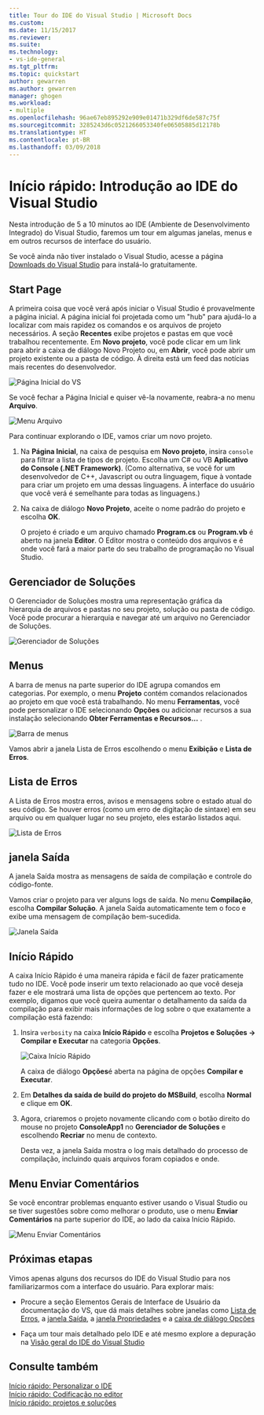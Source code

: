 ```yaml
---
title: Tour do IDE do Visual Studio | Microsoft Docs
ms.custom: 
ms.date: 11/15/2017
ms.reviewer: 
ms.suite: 
ms.technology:
- vs-ide-general
ms.tgt_pltfrm: 
ms.topic: quickstart
author: gewarren
ms.author: gewarren
manager: ghogen
ms.workload:
- multiple
ms.openlocfilehash: 96ae67eb895292e909e01471b329df6de587c75f
ms.sourcegitcommit: 3285243d6c0521266053340fe06505885d12178b
ms.translationtype: HT
ms.contentlocale: pt-BR
ms.lasthandoff: 03/09/2018
---
```

# <a name="quickstart-first-look-at-the-visual-studio-ide"></a>Início rápido: Introdução ao IDE do Visual Studio

Nesta introdução de 5 a 10 minutos ao IDE (Ambiente de Desenvolvimento Integrado) do Visual Studio, faremos um tour em algumas janelas, menus e em outros recursos de interface do usuário.

Se você ainda não tiver instalado o Visual Studio, acesse a página [Downloads do Visual Studio](https://aka.ms/vsdownload?utm_source=mscom&utm_campaign=msdocs) para instalá-lo gratuitamente.

## <a name="start-page"></a>Start Page

A primeira coisa que você verá após iniciar o Visual Studio é provavelmente a página inicial. A página inicial foi projetada como um "hub" para ajudá-lo a localizar com mais rapidez os comandos e os arquivos de projeto necessários. A seção **Recentes** exibe projetos e pastas em que você trabalhou recentemente. Em **Novo projeto**, você pode clicar em um link para abrir a caixa de diálogo Novo Projeto ou, em **Abrir**, você pode abrir um projeto existente ou a pasta de código. À direita está um feed das notícias mais recentes do desenvolvedor.

![Página Inicial do VS](media/quickstart-IDE-start-page.png)

Se você fechar a Página Inicial e quiser vê-la novamente, reabra-a no menu **Arquivo**.

![Menu Arquivo](media/quickstart-IDE-file-menu-large.png)

Para continuar explorando o IDE, vamos criar um novo projeto.

1. Na **Página Inicial**, na caixa de pesquisa em **Novo projeto**, insira `console` para filtrar a lista de tipos de projeto. Escolha um C# ou VB **Aplicativo do Console (.NET Framework)**. (Como alternativa, se você for um desenvolvedor de C++, Javascript ou outra linguagem, fique à vontade para criar um projeto em uma dessas linguagens. A interface do usuário que você verá é semelhante para todas as linguagens.)

1. Na caixa de diálogo **Novo Projeto**, aceite o nome padrão do projeto e escolha **OK**.

   O projeto é criado e um arquivo chamado **Program.cs** ou **Program.vb** é aberto na janela **Editor**. O Editor mostra o conteúdo dos arquivos e é onde você fará a maior parte do seu trabalho de programação no Visual Studio.

## <a name="solution-explorer"></a>Gerenciador de Soluções

O Gerenciador de Soluções mostra uma representação gráfica da hierarquia de arquivos e pastas no seu projeto, solução ou pasta de código. Você pode procurar a hierarquia e navegar até um arquivo no Gerenciador de Soluções.

![Gerenciador de Soluções](media/quickstart-IDE-solution-explorer.png)

## <a name="menus"></a>Menus

A barra de menus na parte superior do IDE agrupa comandos em categorias. Por exemplo, o menu **Projeto** contém comandos relacionados ao projeto em que você está trabalhando. No menu **Ferramentas**, você pode personalizar o IDE selecionando **Opções** ou adicionar recursos a sua instalação selecionando **Obter Ferramentas e Recursos...** .

![Barra de menus](media/quickstart-IDE-menu-bar.png)

Vamos abrir a janela Lista de Erros escolhendo o menu **Exibição** e **Lista de Erros**.

## <a name="error-list"></a>Lista de Erros

A Lista de Erros mostra erros, avisos e mensagens sobre o estado atual do seu código. Se houver erros (como um erro de digitação de sintaxe) em seu arquivo ou em qualquer lugar no seu projeto, eles estarão listados aqui.

![Lista de Erros](media/quickstart-IDE-error-list.png)

## <a name="output-window"></a>janela Saída

A janela Saída mostra as mensagens de saída de compilação e controle do código-fonte.

Vamos criar o projeto para ver alguns logs de saída. No menu **Compilação**, escolha **Compilar Solução**. A janela Saída automaticamente tem o foco e exibe uma mensagem de compilação bem-sucedida.

![Janela Saída](media/quickstart-IDE-output.png)

## <a name="quick-launch"></a>Início Rápido

A caixa Início Rápido é uma maneira rápida e fácil de fazer praticamente tudo no IDE. Você pode inserir um texto relacionado ao que você deseja fazer e ele mostrará uma lista de opções que pertencem ao texto. Por exemplo, digamos que você queira aumentar o detalhamento da saída da compilação para exibir mais informações de log sobre o que exatamente a compilação está fazendo:

1. Insira `verbosity` na caixa **Início Rápido** e escolha **Projetos e Soluções -> Compilar e Executar** na categoria **Opções**.

   ![Caixa Início Rápido](media/quickstart-IDE-quick-launch.png)

   A caixa de diálogo **Opções**é aberta na página de opções **Compilar e Executar**.

1. Em **Detalhes da saída de build do projeto do MSBuild**, escolha **Normal** e clique em **OK**.

1. Agora, criaremos o projeto novamente clicando com o botão direito do mouse no projeto **ConsoleApp1** no **Gerenciador de Soluções** e escolhendo **Recriar** no menu de contexto.

   Desta vez, a janela Saída mostra o log mais detalhado do processo de compilação, incluindo quais arquivos foram copiados e onde.

## <a name="send-feedback-menu"></a>Menu Enviar Comentários

Se você encontrar problemas enquanto estiver usando o Visual Studio ou se tiver sugestões sobre como melhorar o produto, use o menu **Enviar Comentários** na parte superior do IDE, ao lado da caixa Início Rápido.

![Menu Enviar Comentários](media/quickstart-IDE-send-feedback.png)

## <a name="next-steps"></a>Próximas etapas

Vimos apenas alguns dos recursos do IDE do Visual Studio para nos familiarizarmos com a interface do usuário. Para explorar mais:

- Procure a seção Elementos Gerais de Interface de Usuário da documentação do VS, que dá mais detalhes sobre janelas como [Lista de Erros](../ide/reference/error-list-window.md), a [janela Saída](../ide/reference/output-window.md), a [janela Propriedades](../ide/reference/properties-window.md) e a [caixa de diálogo Opções](../ide/reference/options-dialog-box-visual-studio.md)

- Faça um tour mais detalhado pelo IDE e até mesmo explore a depuração na [Visão geral do IDE do Visual Studio](../ide/visual-studio-ide.md)

## <a name="see-also"></a>Consulte também

[Início rápido: Personalizar o IDE](../ide/personalizing-the-visual-studio-ide.md)  
[Início rápido: Codificação no editor](../ide/quickstart-editor.md)  
[Início rápido: projetos e soluções](../ide/quickstart-projects-solutions.md)
